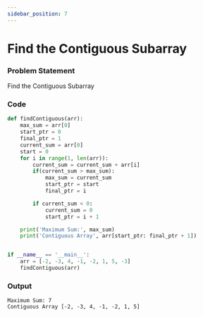```yaml
---
sidebar_position: 7
---
```


# Find the Contiguous Subarray

### Problem Statement

Find the Contiguous Subarray

### Code

```python title="Python Code"
def findContiguous(arr):
    max_sum = arr[0]
    start_ptr = 0
    final_ptr = 1
    current_sum = arr[0]
    start = 0
    for i in range(1, len(arr)):
        current_sum = current_sum + arr[i]
        if(current_sum > max_sum):
            max_sum = current_sum
            start_ptr = start
            final_ptr = i

        if current_sum < 0:
            current_sum = 0
            start_ptr = i + 1

    print('Maximum Sum:', max_sum)
    print('Contiguous Array', arr[start_ptr: final_ptr + 1])


if __name__ == '__main__':
    arr = [-2, -3, 4, -1, -2, 1, 5, -3]
    findContiguous(arr)
```

### Output

```
Maximum Sum: 7
Contiguous Array [-2, -3, 4, -1, -2, 1, 5]
```
